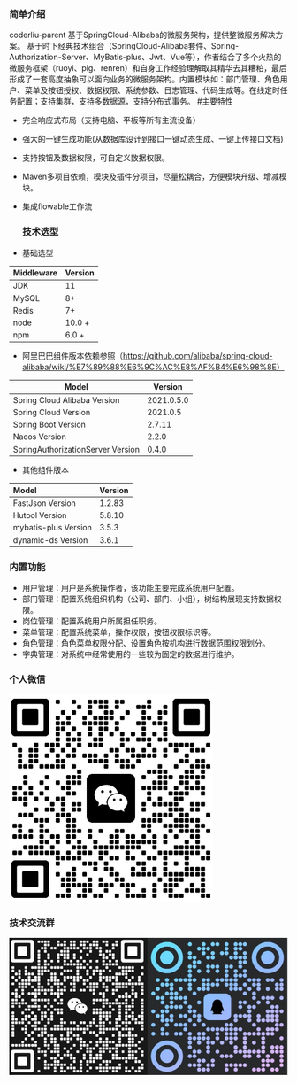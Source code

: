 ### 简单介绍

coderliu-parent 基于SpringCloud-Alibaba的微服务架构，提供整微服务解决方案。
基于时下经典技术组合（SpringCloud-Alibaba套件、Spring-Authorization-Server、MyBatis-plus、Jwt、Vue等），作者结合了多个火热的微服务框架（ruoyi、pig、renren）和自身工作经验理解取其精华去其糟粕，最后形成了一套高度抽象可以面向业务的微服务架构。内置模块如：部门管理、角色用户、菜单及按钮授权、数据权限、系统参数、日志管理、代码生成等。在线定时任务配置；支持集群，支持多数据源，支持分布式事务。
#主要特性

- 完全响应式布局（支持电脑、平板等所有主流设备）
- 强大的一键生成功能(从数据库设计到接口一键动态生成、一键上传接口文档)
- 支持按钮及数据权限，可自定义数据权限。
- Maven多项目依赖，模块及插件分项目，尽量松耦合，方便模块升级、增减模块。
- 集成flowable工作流

  ### 技术选型
- 基础选型

| Middleware | Version |
|------------|---------|
| JDK        | 11      |
| MySQL      | 8+      |
| Redis      | 7+      |
| node       | 10.0 +  |
| npm        | 6.0 +   |

- 阿里巴巴组件版本依赖参照（https://github.com/alibaba/spring-cloud-alibaba/wiki/%E7%89%88%E6%9C%AC%E8%AF%B4%E6%98%8E）

| Model                             | Version    |
|-----------------------------------|------------|
| Spring Cloud Alibaba Version      | 2021.0.5.0 |
| Spring Cloud Version              | 2021.0.5   |
| Spring Boot Version               | 2.7.11     |
| Nacos Version                     | 2.2.0      |
| SpringAuthorizationServer Version | 0.4.0      |

- 其他组件版本

| Model                | Version |
|:---------------------|---------|
| FastJson Version     | 1.2.83  |
| Hutool Version       | 5.8.10  |
| mybatis-plus Version | 3.5.3   |
| dynamic-ds Version   | 3.6.1   |

### 内置功能

- 用户管理：用户是系统操作者，该功能主要完成系统用户配置。
- 部门管理：配置系统组织机构（公司、部门、小组），树结构展现支持数据权限。
- 岗位管理：配置系统用户所属担任职务。
- 菜单管理：配置系统菜单，操作权限，按钮权限标识等。
- 角色管理：角色菜单权限分配、设置角色按机构进行数据范围权限划分。
- 字典管理：对系统中经常使用的一些较为固定的数据进行维护。

### 个人微信

![输入图片说明](doc/img/2.png)
### 技术交流群

![输入图片说明](doc/img/1.png)
